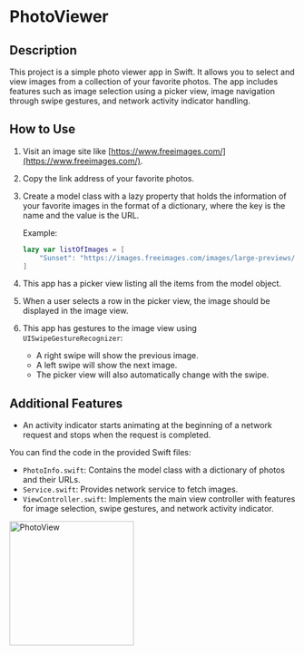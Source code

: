 # PhotoViewer

## Description

This project is a simple photo viewer app in Swift. It allows you to select and view images from a collection of your favorite photos. 
The app includes features such as image selection using a picker view, image navigation through swipe gestures, and network activity indicator handling.

## How to Use

1. Visit an image site like [https://www.freeimages.com/](https://www.freeimages.com/).
2. Copy the link address of your favorite photos.
3. Create a model class with a lazy property that holds the information of your favorite images in the format of a dictionary, where the key is the name and the value is the URL.
   
   Example:
   ```swift
   lazy var listOfImages = [
       "Sunset": "https://images.freeimages.com/images/large-previews/1c9/maine-at-4-45-am-1370871.jpg"
   ]
   ```

4. This app has a picker view listing all the items from the model object.
5. When a user selects a row in the picker view, the image should be displayed in the image view.
6. This app has gestures to the image view using `UISwipeGestureRecognizer`:
   - A right swipe will show the previous image.
   - A left swipe will show the next image.
   - The picker view will also automatically change with the swipe.

## Additional Features

- An activity indicator starts animating at the beginning of a network request and stops when the request is completed.

You can find the code in the provided Swift files:

- `PhotoInfo.swift`: Contains the model class with a dictionary of photos and their URLs.
- `Service.swift`: Provides network service to fetch images.
- `ViewController.swift`: Implements the main view controller with features for image selection, swipe gestures, and network activity indicator.

<img width="219" alt="PhotoView" src="https://github.com/faalim/PhotoViewer/assets/109769086/e19d3a1d-b66f-41d5-89e2-34bd3c7dfd4b">

